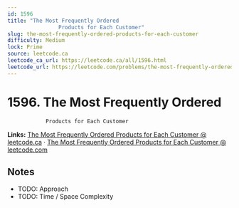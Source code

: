 ```yaml
--- 
id: 1596
title: "The Most Frequently Ordered
                Products for Each Customer"
slug: the-most-frequently-ordered-products-for-each-customer
difficulty: Medium
lock: Prime
source: leetcode.ca
leetcode_ca_url: https://leetcode.ca/all/1596.html
leetcode_url: https://leetcode.com/problems/the-most-frequently-ordered-products-for-each-customer/
---
```


# 1596. The Most Frequently Ordered
                Products for Each Customer

**Links:** [The Most Frequently Ordered
                Products for Each Customer @ leetcode.ca](https://leetcode.ca/all/1596.html) · [The Most Frequently Ordered
                Products for Each Customer @ leetcode.com](https://leetcode.com/problems/the-most-frequently-ordered-products-for-each-customer/)

## Notes
- TODO: Approach
- TODO: Time / Space Complexity

